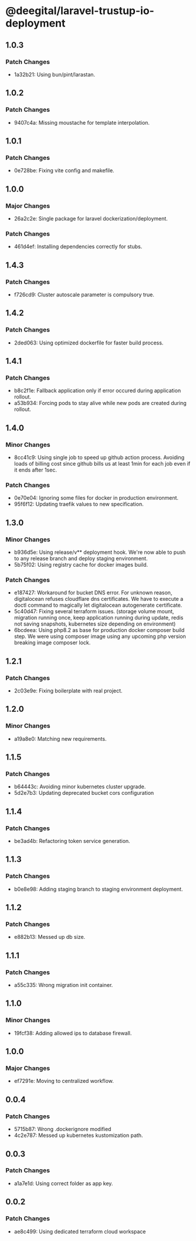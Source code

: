 # @deegital/laravel-trustup-io-deployment

## 1.0.3

### Patch Changes

- 1a32b21: Using bun/pint/larastan.

## 1.0.2

### Patch Changes

- 9407c4a: Missing moustache for template interpolation.

## 1.0.1

### Patch Changes

- 0e728be: Fixing vite config and makefile.

## 1.0.0

### Major Changes

- 26a2c2e: Single package for laravel dockerization/deployment.

### Patch Changes

- 461d4ef: Installing dependencies correctly for stubs.

## 1.4.3

### Patch Changes

- f726cd9: Cluster autoscale parameter is compulsory true.

## 1.4.2

### Patch Changes

- 2ded063: Using optimized dockerfile for faster build process.

## 1.4.1

### Patch Changes

- b8c2f1e: Fallback application only if error occured during application rollout.
- a53b934: Forcing pods to stay alive while new pods are created during rollout.

## 1.4.0

### Minor Changes

- 8cc41c9: Using single job to speed up github action process. Avoiding loads of billing cost since github bills us at least 1min for each job even if it ends after 1sec.

### Patch Changes

- 0e70e04: Ignoring some files for docker in production environment.
- 95f6f12: Updating traefik values to new specification.

## 1.3.0

### Minor Changes

- b936d5e: Using release/v\*\* deployment hook. We're now able to push to any release branch and deploy staging environment.
- 5b75f02: Using registry cache for docker images build.

### Patch Changes

- e187427: Workaround for bucket DNS error. For unknown reason, digitalocean refuses cloudflare dns certificates. We have to execute a doctl command to magically let digitalocean autogenerate certificate.
- 5c40d47: Fixing several terraform issues. (storage volume mount, migration running once, keep application running during update, redis not saving snapshots, kubernetes size depending on environment)
- 6bcdeea: Using php8.2 as base for production docker composer build step. We were using composer image using any upcoming php version breaking image composer lock.

## 1.2.1

### Patch Changes

- 2c03e9e: Fixing boilerplate with real project.

## 1.2.0

### Minor Changes

- a19a8e0: Matching new requirements.

## 1.1.5

### Patch Changes

- b64443c: Avoiding minor kubernetes cluster upgrade.
- 5d2e7b3: Updating deprecated bucket cors configuration

## 1.1.4

### Patch Changes

- be3ad4b: Refactoring token service generation.

## 1.1.3

### Patch Changes

- b0e8e98: Adding staging branch to staging environment deployment.

## 1.1.2

### Patch Changes

- e882b13: Messed up db size.

## 1.1.1

### Patch Changes

- a55c335: Wrong migration init container.

## 1.1.0

### Minor Changes

- 19fcf38: Adding allowed ips to database firewall.

## 1.0.0

### Major Changes

- ef7291e: Moving to centralized workflow.

## 0.0.4

### Patch Changes

- 5715b87: Wrong .dockerignore modified
- 4c2e787: Messed up kubernetes kustomization path.

## 0.0.3

### Patch Changes

- a1a7e1d: Using correct folder as app key.

## 0.0.2

### Patch Changes

- ae8c499: Using dedicated terraform cloud workspace
